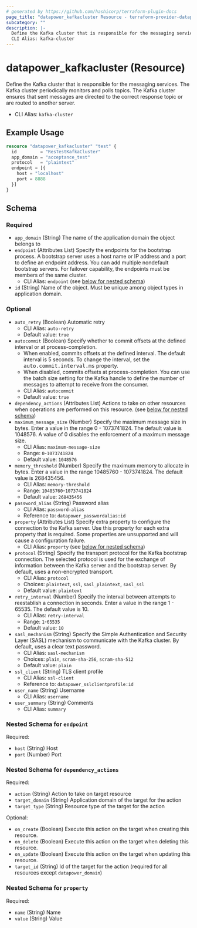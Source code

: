 ```yaml
---
# generated by https://github.com/hashicorp/terraform-plugin-docs
page_title: "datapower_kafkacluster Resource - terraform-provider-datapower"
subcategory: ""
description: |-
  Define the Kafka cluster that is responsible for the messaging services. The Kafka cluster periodically monitors and polls topics. The Kafka cluster ensures that sent messages are directed to the correct response topic or are routed to another server.
  CLI Alias: kafka-cluster
---
```


# datapower_kafkacluster (Resource)

Define the Kafka cluster that is responsible for the messaging services. The Kafka cluster periodically monitors and polls topics. The Kafka cluster ensures that sent messages are directed to the correct response topic or are routed to another server.
  - CLI Alias: `kafka-cluster`

## Example Usage

```terraform
resource "datapower_kafkacluster" "test" {
  id         = "ResTestKafkaCluster"
  app_domain = "acceptance_test"
  protocol   = "plaintext"
  endpoint = [{
    host = "localhost"
    port = 8888
  }]
}
```

<!-- schema generated by tfplugindocs -->
## Schema

### Required

- `app_domain` (String) The name of the application domain the object belongs to
- `endpoint` (Attributes List) Specify the endpoints for the bootstrap process. A bootstrap server uses a host name or IP address and a port to define an endpoint address. You can add multiple nondefault bootstrap servers. For failover capability, the endpoints must be members of the same cluster.
  - CLI Alias: `endpoint` (see [below for nested schema](#nestedatt--endpoint))
- `id` (String) Name of the object. Must be unique among object types in application domain.

### Optional

- `auto_retry` (Boolean) Automatic retry
  - CLI Alias: `auto-retry`
  - Default value: `true`
- `autocommit` (Boolean) Specify whether to commit offsets at the defined interval or at process-completion. <ul><li>When enabled, commits offsets at the defined interval. The default interval is 5 seconds. To change the interval, set the <tt>auto.commit.interval.ms</tt> property.</li><li>When disabled, commits offsets at process-completion. You can use the batch size setting for the Kafka handle to define the number of messages to attempt to receive from the consumer.</li></ul>
  - CLI Alias: `autocommit`
  - Default value: `true`
- `dependency_actions` (Attributes List) Actions to take on other resources when operations are performed on this resource. (see [below for nested schema](#nestedatt--dependency_actions))
- `maximum_message_size` (Number) Specify the maximum message size in bytes. Enter a value in the range 0 - 1073741824. The default value is 1048576. A value of 0 disables the enforcement of a maximum message size.
  - CLI Alias: `maximum-message-size`
  - Range: `0`-`1073741824`
  - Default value: `1048576`
- `memory_threshold` (Number) Specify the maximum memory to allocate in bytes. Enter a value in the range 10485760 - 1073741824. The default value is 268435456.
  - CLI Alias: `memory-threshold`
  - Range: `10485760`-`1073741824`
  - Default value: `268435456`
- `password_alias` (String) Password alias
  - CLI Alias: `password-alias`
  - Reference to: `datapower_passwordalias:id`
- `property` (Attributes List) Specify extra property to configure the connection to the Kafka server. Use this property for each extra property that is required. Some properties are unsupported and will cause a configuration failure.
  - CLI Alias: `property` (see [below for nested schema](#nestedatt--property))
- `protocol` (String) Specify the transport protocol for the Kafka bootstrap connection. The selected protocol is used for the exchange of information between the Kafka server and the bootstrap server. By default, uses a non-encrypted transport.
  - CLI Alias: `protocol`
  - Choices: `plaintext`, `ssl`, `sasl_plaintext`, `sasl_ssl`
  - Default value: `plaintext`
- `retry_interval` (Number) Specify the interval between attempts to reestablish a connection in seconds. Enter a value in the range 1 - 65535. The default value is 10.
  - CLI Alias: `retry-interval`
  - Range: `1`-`65535`
  - Default value: `10`
- `sasl_mechanism` (String) Specify the Simple Authentication and Security Layer (SASL) mechanism to communicate with the Kafka cluster. By default, uses a clear text password.
  - CLI Alias: `sasl-mechanism`
  - Choices: `plain`, `scram-sha-256`, `scram-sha-512`
  - Default value: `plain`
- `ssl_client` (String) TLS client profile
  - CLI Alias: `ssl-client`
  - Reference to: `datapower_sslclientprofile:id`
- `user_name` (String) Username
  - CLI Alias: `username`
- `user_summary` (String) Comments
  - CLI Alias: `summary`

<a id="nestedatt--endpoint"></a>
### Nested Schema for `endpoint`

Required:

- `host` (String) Host
- `port` (Number) Port


<a id="nestedatt--dependency_actions"></a>
### Nested Schema for `dependency_actions`

Required:

- `action` (String) Action to take on target resource
- `target_domain` (String) Application domain of the target for the action
- `target_type` (String) Resource type of the target for the action

Optional:

- `on_create` (Boolean) Execute this action on the target when creating this resource.
- `on_delete` (Boolean) Execute this action on the target when deleting this resource.
- `on_update` (Boolean) Execute this action on the target when updating this resource.
- `target_id` (String) Id of the target for the action (required for all resources except `datapower_domain`)


<a id="nestedatt--property"></a>
### Nested Schema for `property`

Required:

- `name` (String) Name
- `value` (String) Value
